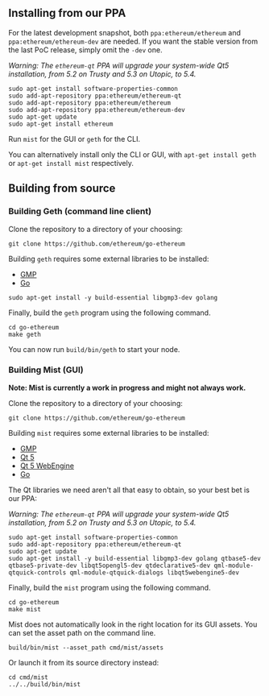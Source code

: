 ## Installing from our PPA

For the latest development snapshot, both `ppa:ethereum/ethereum` and `ppa:ethereum/ethereum-dev` are needed. If you want the stable version from the last PoC release, simply omit the `-dev` one.

*Warning: The `ethereum-qt` PPA will upgrade your system-wide Qt5 installation, from 5.2 on Trusty and 5.3 on Utopic, to 5.4.*

```shell
sudo apt-get install software-properties-common
sudo add-apt-repository ppa:ethereum/ethereum-qt
sudo add-apt-repository ppa:ethereum/ethereum
sudo add-apt-repository ppa:ethereum/ethereum-dev
sudo apt-get update
sudo apt-get install ethereum
```

Run `mist` for the GUI or `geth` for the CLI.

You can alternatively install only the CLI or GUI, with `apt-get install geth` or `apt-get install mist` respectively.

## Building from source

### Building Geth (command line client)

Clone the repository to a directory of your choosing:

```shell
git clone https://github.com/ethereum/go-ethereum
```

Building `geth` requires some external libraries to be installed:

* [GMP](https://gmplib.org)
* [Go](https://golang.org)

```shell
sudo apt-get install -y build-essential libgmp3-dev golang
```

Finally, build the `geth` program using the following command.
```shell
cd go-ethereum
make geth
```

You can now run `build/bin/geth` to start your node.

### Building Mist (GUI)

**Note: Mist is currently a work in progress and might not always work.**

Clone the repository to a directory of your choosing:

```shell
git clone https://github.com/ethereum/go-ethereum
```

Building `mist` requires some external libraries to be installed:

* [GMP](https://gmplib.org)
* [Qt 5](https://www.qt.io)
* [Qt 5 WebEngine](http://wiki.qt.io/QtWebEngine)
* [Go](https://golang.org)

The Qt libraries we need aren't all that easy to obtain, so your
best bet is our PPA:

*Warning: The `ethereum-qt` PPA will upgrade your system-wide Qt5 installation, from 5.2 on Trusty and 5.3 on Utopic, to 5.4.*

```shell
sudo apt-get install software-properties-common
sudo add-apt-repository ppa:ethereum/ethereum-qt
sudo apt-get update
sudo apt-get install -y build-essential libgmp3-dev golang qtbase5-dev qtbase5-private-dev libqt5opengl5-dev qtdeclarative5-dev qml-module-qtquick-controls qml-module-qtquick-dialogs libqt5webengine5-dev
```

Finally, build the `mist` program using the following command.

```shell
cd go-ethereum
make mist
```

Mist does not automatically look in the right location for its GUI
assets. You can set the asset path on the command line.

```shell
build/bin/mist --asset_path cmd/mist/assets
```

Or launch it from its source directory instead:

```shell
cd cmd/mist
../../build/bin/mist
```
